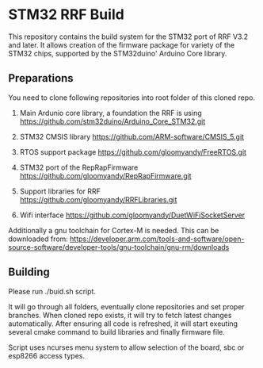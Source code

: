 # STM32 RRF Build
This repository contains the build system for the STM32 port of RRF V3.2 and later.
It allows creation of the firmware package for variety of the STM32 chips, supported by the STM32duino' Arduino Core library.

## Preparations
You need to clone following repositories into root folder of this cloned repo.

1. Main Ardunio core library, a foundation the RRF is using https://github.com/stm32duino/Arduino_Core_STM32.git

2. STM32 CMSIS library https://github.com/ARM-software/CMSIS_5.git

3. RTOS support package https://github.com/gloomyandy/FreeRTOS.git

4. STM32 port of the RepRapFirmware https://github.com/gloomyandy/RepRapFirmware.git

5. Support libraries for RRF https://github.com/gloomyandy/RRFLibraries.git

6. Wifi interface https://github.com/gloomyandy/DuetWiFiSocketServer


Additionally a gnu toolchain for Cortex-M is needed. This can be downloaded from:
https://developer.arm.com/tools-and-software/open-source-software/developer-tools/gnu-toolchain/gnu-rm/downloads

## Building 

Please run ./buid.sh script. 

It will go through all folders, eventually clone repositories and set proper branches. When cloned repo exists, it will try to fetch latest changes automatically. After ensuring all code is refreshed, it will start exeuting several cmake command to build libraries and finally firmware file.

Script uses ncurses menu system to allow selection of the board, sbc or esp8266 access types.
